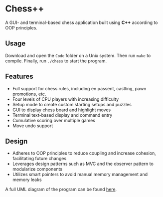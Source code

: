 # Chess++

A GUI- and terminal-based chess application built using **C++** according to OOP principles.

## Usage

Download and open the `Code` folder on a Unix system. Then run `make` to compile. Finally, run `./chess` to start the program.

## Features

- Full support for chess rules, including en passent, castling, pawn promotions, etc.
- Four levels of CPU players with increasing difficulty
- Setup mode to create custom starting setups and puzzles
- GUI to display chess board and highlight moves
- Terminal text-based display and command entry
- Cumulative scoring over multiple games
- Move undo support

## Design

- Adheres to OOP principles to reduce coupling and increase cohesion, facilitating future changes
- Leverages design patterns such as MVC and the observer pattern to modularize components
- Utilizes smart pointers to avoid manual memory management and memory leaks

A full UML diagram of the program can be found [here](https://github.com/smchase/Chess/blob/main/uml.pdf).
